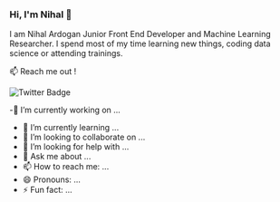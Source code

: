 ### Hi, I'm Nihal 👋
I am Nihal Ardogan Junior Front End Developer and Machine Learning Researcher. I spend most of my time learning new things, coding data science or attending trainings.

📫 Reach me out !

![Twitter Badge](https://img.shields.io/twitter/url?color=white&label=%40nihalino&logo=Twitter&logoColor=blue&style=social&url=https%3A%2F%2Ftwitter.com%2F)

<!--
**ArdoganNihal/ArdoganNihal** is a ✨ _special_ ✨ repository because its `README.md` (this file) appears on your GitHub profile.

-->

-🔭 I’m currently working on ...
- 🌱 I’m currently learning ...
- 👯 I’m looking to collaborate on ...
- 🤔 I’m looking for help with ...
- 💬 Ask me about ...
- 📫 How to reach me: ...
- 😄 Pronouns: ...
- ⚡ Fun fact: ...

